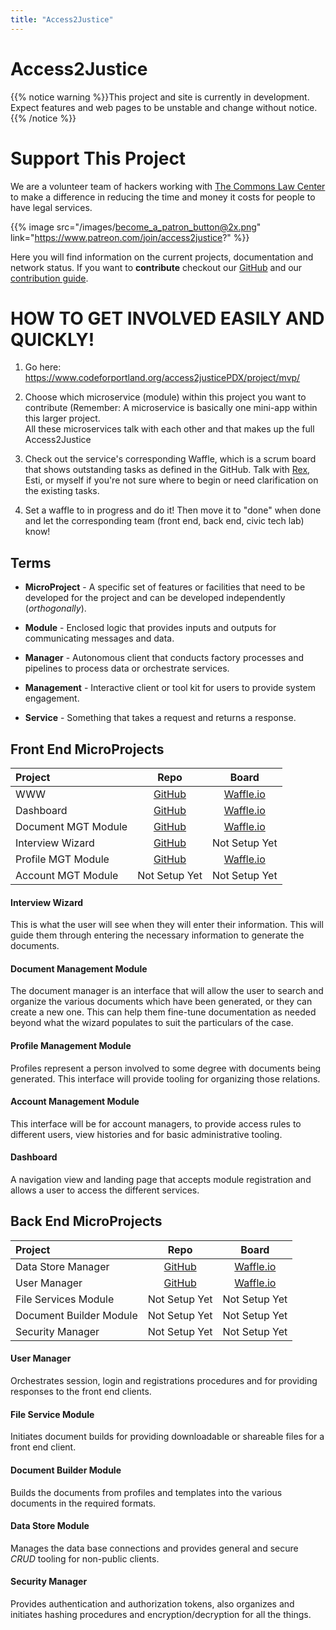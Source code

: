```yaml
---
title: "Access2Justice"
---
```


# Access2Justice

{{% notice warning %}}This project and site is currently in development. Expect features and web pages to be unstable and change without notice.
{{% /notice %}}

# Support This Project

We are a volunteer team of hackers working with [The Commons Law Center](https://thecommonslawcenter.org) to make a difference in reducing the time and money it costs for people to have legal services.

{{% image src="/images/become_a_patron_button@2x.png" link="https://www.patreon.com/join/access2justice?" %}}

Here you will find information on the current projects, documentation and network status. If you want to **contribute** checkout our [GitHub](https://github.com/CodeForPortland/access2justicePDX/) and our [contribution guide](https://github.com/CodeForPortland/access2justicePDX/).


# HOW TO GET INVOLVED EASILY AND QUICKLY!

1. Go here: https://www.codeforportland.org/access2justicePDX/project/mvp/

2. Choose which microservice (module) within this project you want to contribute
(Remember: A microservice is basically one mini-app within this larger project.  
All these microservices talk with each other and that makes up the full Access2Justice

3. Check out the service's corresponding Waffle, which is a scrum board that shows outstanding tasks as defined in the GitHub. Talk with [Rex](rex@codeforpdx.org), Esti, or myself if you're not sure where to begin or need clarification on the existing tasks.

4. Set a waffle to in progress and do it!  Then move it to "done" when done and let the corresponding team (front end, back end, civic tech lab) know!

## Terms

- **MicroProject** - A specific set of features or facilities that need to be developed for the project and can be developed independently (*orthogonally*). 

- **Module** - Enclosed logic that provides inputs and outputs for communicating messages and data.

- **Manager** - Autonomous client that conducts factory processes and pipelines to process data or orchestrate services. 

- **Management** - Interactive client or tool kit for users to provide system engagement. 

- **Service** - Something that takes a request and returns a response.

## Front End MicroProjects

|Project | Repo | Board|
|:---|:----:|:---:|
| WWW | [GitHub](https://github.com/CodeForPortland/Access2JusticePDX) | [Waffle.io](https://waffle.io/CodeForPortland/access2justicePDX/join) |
| Dashboard | [GitHub](https://github.com/CodeForPortland/a2j-front-end_dashboard) | [Waffle.io](https://waffle.io/CodeForPortland/a2j-front-end_dashboard/join) |
| Document MGT Module | [GitHub](https://github.com/CodeForPortland/a2j-front-end_document-manager) | [Waffle.io](https://waffle.io/CodeForPortland/a2j-front-end_document-manager/join) |
| Interview Wizard | [GitHub](https://github.com/CodeForPortland/a2j-front-end_interview-wizard) | Not Setup Yet |
| Profile MGT Module | [GitHub](https://github.com/CodeForPortland/a2j-front-end_profiles) | [Waffle.io](https://waffle.io/CodeForPortland/a2j-front-end_profiles/join) |
| Account MGT Module | Not Setup Yet | Not Setup Yet |

#### Interview Wizard

This is what the user will see when they will enter their information.  This will guide them through entering the necessary information to generate the documents.

#### Document Management Module

The document manager is an interface that will allow the user to search and organize the various documents which have been generated, or they can create a new one. 
This can help them fine-tune documentation as needed beyond what the wizard populates to suit the particulars of the case. 

#### Profile Management Module

Profiles represent a person involved to some degree with documents being generated. This interface will provide tooling for organizing those relations.

#### Account Management Module

This interface will be for account managers, to provide access rules to different users, view histories and for basic administrative tooling.

#### Dashboard 

A navigation view and landing page that accepts module registration and allows a user to access the different services.


## Back End MicroProjects

|Project | Repo | Board|
|:---|:----:|:---:|
| Data Store Manager | [GitHub](https://github.com/CodeForPortland/a2j-back-end_data-store-manager) | [Waffle.io](https://waffle.io/CodeForPortland/a2j-back-end_data-store-manager/join) |
| User Manager | [GitHub](https://github.com/CodeForPortland/a2j-back-end_user-manager) | [Waffle.io](https://waffle.io/CodeForPortland/a2j-back-end_user-manager/join) |
| File Services Module  | Not Setup Yet | Not Setup Yet | 
| Document Builder Module | Not Setup Yet | Not Setup Yet | 
| Security Manager | Not Setup Yet | Not Setup Yet | 

#### User Manager

Orchestrates session, login and registrations procedures and for providing responses to the front end clients.

#### File Service Module

Initiates document builds for providing downloadable or shareable files for a front end client. 

#### Document Builder Module

Builds the documents from profiles and templates into the various documents in the required formats.

#### Data Store Module

Manages the data base connections and provides general and secure *CRUD* tooling for non-public clients.

#### Security Manager

Provides authentication and authorization tokens, also organizes and initiates hashing procedures and encryption/decryption for all the things.

